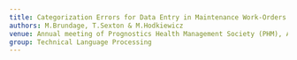 ```yaml
---
title: Categorization Errors for Data Entry in Maintenance Work-Orders
authors: M.Brundage, T.Sexton & M.Hodkiewicz
venue: Annual meeting of Prognostics Health Management Society (PHM), Arizona, Sept 21-26, 2019
group: Technical Language Processing
---
```

